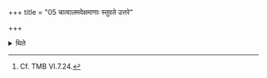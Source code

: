 +++
title = "05 चात्वालमवेक्षमाणाः स्तुवते उत्तरे"

+++

<details><summary>थिते</summary>

5. They sing (the Bahiṣpavamāna-stotra) while looking at the Cātvāla (pit)[^1], or (they sing while remaining) on the northern corner of the altar.  

[^1]: Cf. TMB VI.7.24.  
</details>
